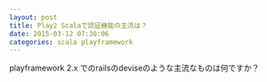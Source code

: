```yaml
---
layout: post
title: Play2 Scalaで認証機能の主流は？
date: 2015-03-12 07:30:06
categories: scala playframework
---
```

<p>playframework 2.x でのrailsのdeviseのような主流なものは何ですか？</p>
